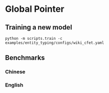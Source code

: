 # Global Pointer

## Training a new model
```
python -m scripts.train -c examples/entity_typing/configs/wiki_cfet.yaml
```

## Benchmarks
### Chinese

### English
